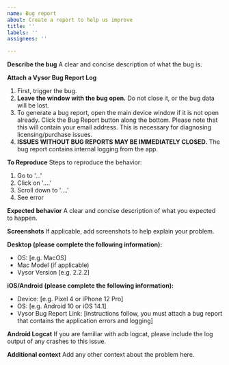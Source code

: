 ```yaml
---
name: Bug report
about: Create a report to help us improve
title: ''
labels: ''
assignees: ''

---
```


**Describe the bug**
A clear and concise description of what the bug is.

**Attach a Vysor Bug Report Log**
1. First, trigger the bug.
2. **Leave the window with the bug open.** Do not close it, or the bug data will be lost.
3. To generate a bug report, open the main device window if it is not open already. Click the Bug Report button along the bottom. Please note that this will contain your email address. This is necessary for diagnosing licensing/purchase issues.
4. **ISSUES WITHOUT BUG REPORTS MAY BE IMMEDIATELY CLOSED.** The bug report contains internal logging from the app.


**To Reproduce**
Steps to reproduce the behavior:
1. Go to '...'
2. Click on '....'
3. Scroll down to '....'
4. See error

**Expected behavior**
A clear and concise description of what you expected to happen.

**Screenshots**
If applicable, add screenshots to help explain your problem.

**Desktop (please complete the following information):**
 - OS: [e.g. MacOS]
 - Mac Model (if applicable)
 - Vysor Version [e.g. 2.2.2]

**iOS/Android (please complete the following information):**
 - Device: [e.g. Pixel 4 or iPhone 12 Pro]
 - OS: [e.g. Android 10 or iOS 14.1]
 - Vysor Bug Report Link: [instructions follow, you must attach a bug report that contains the application errors and logging]

**Android Logcat**
If you are familiar with adb logcat, please include the log output of any crashes to this issue.

**Additional context**
Add any other context about the problem here.
